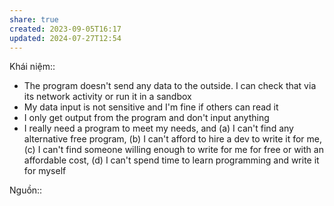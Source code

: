 ```yaml
---
share: true
created: 2023-09-05T16:17
updated: 2024-07-27T12:54
---
```

Khái niệm:: 
- The program doesn't send any data to the outside. I can check that via its network activity or run it in a sandbox
- My data input is not sensitive and I'm fine if others can read it
- I only get output from the program and don't input anything
- I really need a program to meet my needs, and (a) I can't find any alternative free program, (b) I can't afford to hire a dev to write it for me, (c) I can't find someone willing enough to write for me for free or with an affordable cost, (d) I can't spend time to learn programming and write it for myself

Nguồn:: 